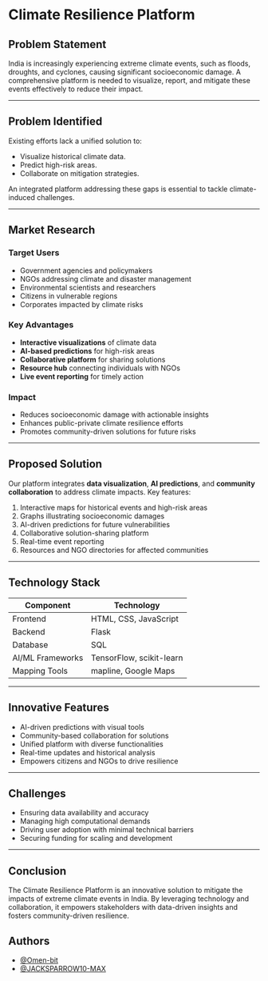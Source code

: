 # Climate Resilience Platform

## **Problem Statement**
India is increasingly experiencing extreme climate events, such as floods, droughts, and cyclones, causing significant socioeconomic damage. A comprehensive platform is needed to visualize, report, and mitigate these events effectively to reduce their impact.

---

## **Problem Identified**
Existing efforts lack a unified solution to:
- Visualize historical climate data.
- Predict high-risk areas.
- Collaborate on mitigation strategies.

An integrated platform addressing these gaps is essential to tackle climate-induced challenges.

---

## **Market Research**

### **Target Users**
- Government agencies and policymakers
- NGOs addressing climate and disaster management
- Environmental scientists and researchers
- Citizens in vulnerable regions
- Corporates impacted by climate risks



### **Key Advantages**
- **Interactive visualizations** of climate data
- **AI-based predictions** for high-risk areas
- **Collaborative platform** for sharing solutions
- **Resource hub** connecting individuals with NGOs
- **Live event reporting** for timely action

### **Impact**
- Reduces socioeconomic damage with actionable insights
- Enhances public-private climate resilience efforts
- Promotes community-driven solutions for future risks

---

## **Proposed Solution**
Our platform integrates **data visualization**, **AI predictions**, and **community collaboration** to address climate impacts. Key features:
 1. Interactive maps for historical events and high-risk areas
 2. Graphs illustrating socioeconomic damages
 3. AI-driven predictions for future vulnerabilities
 4. Collaborative solution-sharing platform
 5. Real-time event reporting
 6. Resources and NGO directories for affected communities

---

## **Technology Stack**
| **Component**       | **Technology**            |
|---------------------|---------------------------|
| Frontend            | HTML, CSS, JavaScript     |
| Backend             | Flask                     |
| Database            | SQL                       |
| AI/ML Frameworks    | TensorFlow, scikit-learn  |
| Mapping Tools       | mapline, Google Maps      |

---

## **Innovative Features**
- AI-driven predictions with visual tools
- Community-based collaboration for solutions
- Unified platform with diverse functionalities
- Real-time updates and historical analysis
- Empowers citizens and NGOs to drive resilience

---

## **Challenges**
- Ensuring data availability and accuracy
- Managing high computational demands
- Driving user adoption with minimal technical barriers
- Securing funding for scaling and development

---

## **Conclusion**
The Climate Resilience Platform is an innovative solution to mitigate the impacts of extreme climate events in India. By leveraging technology and collaboration, it empowers stakeholders with data-driven insights and fosters community-driven resilience.

## Authors

- [@Omen-bit](https://github.com/Omen-bit)
- [@JACKSPARROW10-MAX](https://github.com/JACKSPARROW10-MAX)

